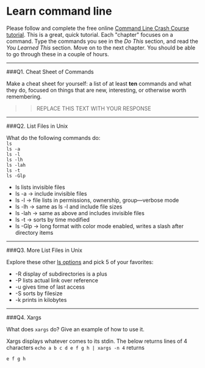 # Learn command line

Please follow and complete the free online [Command Line Crash Course
tutorial](http://cli.learncodethehardway.org/book/). This is a great,
quick tutorial. Each "chapter" focuses on a command. Type the commands
you see in the _Do This_ section, and read the _You Learned This_
section. Move on to the next chapter. You should be able to go through
these in a couple of hours.

---

###Q1.  Cheat Sheet of Commands  

Make a cheat sheet for yourself: a list of at least **ten** commands and what they do, focused on things that are new, interesting, or otherwise worth remembering.

> > REPLACE THIS TEXT WITH YOUR RESPONSE

---

###Q2.  List Files in Unix   

What do the following commands do:  
`ls`  
`ls -a`  
`ls -l`  
`ls -lh`  
`ls -lah`  
`ls -t`  
`ls -Glp`  

* ls lists invisible files
* ls -a -> include invisible files
* ls -l -> file lists in permissions, ownership, group––verbose mode
* ls -lh -> same as ls -l and include file sizes
* ls -lah -> same as above and includes invisible files
* ls -t  -> sorts by time modified
* ls -Glp -> long format with color mode enabled, writes a slash after directory items

---

###Q3.  More List Files in Unix  

Explore these other [ls options](http://www.techonthenet.com/unix/basic/ls.php) and pick 5 of your favorites:

* -R display of subdirectories is a plus
* -P lists actual link over reference
* -u gives time of last access
* -S sorts by filesize
* -k prints in kilobytes

---

###Q4.  Xargs   

What does `xargs` do? Give an example of how to use it.

Xargs displays whatever comes to its stdin. The below returns lines of 4 characters
`echo a b c d e f g h | xargs -n 4`
returns 
``` a b c d
e f g h
```
 

